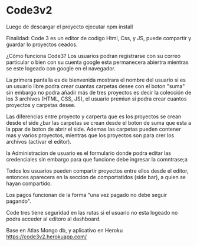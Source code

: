 # Code3v2
Luego de descargar el proyecto ejecutar
npm install

Finalidad: Code 3 es un editor de codigo Html, Css, y JS, puede compartir y guardar lo  proyectos ceados.  

¿Cómo funciona Code3?
Los usuarios podran registrarse con su correo particular o bien con su cuenta google esta permanecera abiertra mientras se este logeado con google en el navegador.

La primera pantalla es de bienvenida mostrara el nombre del usuario si es un usuario libre podra crear cuantas carpetas desee con el boton 
"suma" sin embargo no podra añadir más de tres proyectos es decir la colección de los 3 archivos (HTML, CSS, JS), el usuario premiun si podra crear cuantos proyectos y carpetas desee.

Las diferencias entre proyecto y carperta que es los proyectos se crean desde el side ¿bar las carpetas se crean desde el boton de suma que esta a la ppar de boton de abrir el side. Ademas las carpetas pueden contener mas y varios proyectos, mientras que los proyectos son para crer los archivos (activar el editor).

la Administracion de usuario es el formulario donde podra editar las credenciales sin embargo para que funcione debe ingresar la comntrase;a

Todos los usuarios pueden compartir proyectos entre ellos desde el editor, entonces aparecera en la seccion de comportatidos (side bar), a quien se hayan compartido. 

Los pagos funcionan de la forma "una vez pagado no debe seguir pagando". 

Code tres tiene seguridad en las rutas si el usuario no esta logeado no podra acceder al editoro al dashboard.



Base en Atlas Mongo db, y aplicativo en Heroku
https://code3v2.herokuapp.com/
